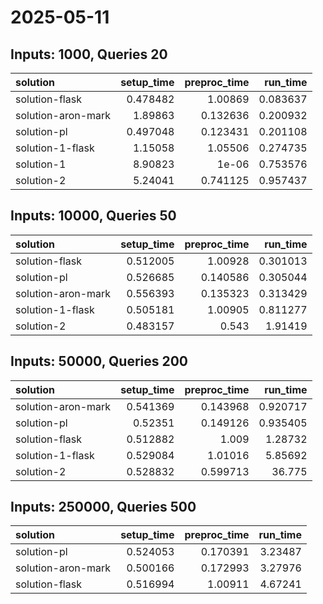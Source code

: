 # 2025-05-11

## Inputs: 1000, Queries 20

| solution           |   setup_time |   preproc_time |   run_time |
|:-------------------|-------------:|---------------:|-----------:|
| solution-flask     |     0.478482 |       1.00869  |   0.083637 |
| solution-aron-mark |     1.89863  |       0.132636 |   0.200932 |
| solution-pl        |     0.497048 |       0.123431 |   0.201108 |
| solution-1-flask   |     1.15058  |       1.05506  |   0.274735 |
| solution-1         |     8.90823  |       1e-06    |   0.753576 |
| solution-2         |     5.24041  |       0.741125 |   0.957437 |

## Inputs: 10000, Queries 50

| solution           |   setup_time |   preproc_time |   run_time |
|:-------------------|-------------:|---------------:|-----------:|
| solution-flask     |     0.512005 |       1.00928  |   0.301013 |
| solution-pl        |     0.526685 |       0.140586 |   0.305044 |
| solution-aron-mark |     0.556393 |       0.135323 |   0.313429 |
| solution-1-flask   |     0.505181 |       1.00905  |   0.811277 |
| solution-2         |     0.483157 |       0.543    |   1.91419  |

## Inputs: 50000, Queries 200

| solution           |   setup_time |   preproc_time |   run_time |
|:-------------------|-------------:|---------------:|-----------:|
| solution-aron-mark |     0.541369 |       0.143968 |   0.920717 |
| solution-pl        |     0.52351  |       0.149126 |   0.935405 |
| solution-flask     |     0.512882 |       1.009    |   1.28732  |
| solution-1-flask   |     0.529084 |       1.01016  |   5.85692  |
| solution-2         |     0.528832 |       0.599713 |  36.775    |

## Inputs: 250000, Queries 500

| solution           |   setup_time |   preproc_time |   run_time |
|:-------------------|-------------:|---------------:|-----------:|
| solution-pl        |     0.524053 |       0.170391 |    3.23487 |
| solution-aron-mark |     0.500166 |       0.172993 |    3.27976 |
| solution-flask     |     0.516994 |       1.00911  |    4.67241 |